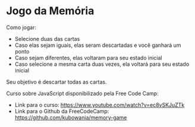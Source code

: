 # Jogo da Memória

Como jogar: 
  - Selecione duas das cartas
  - Caso elas sejam iguais, elas seram descartadas e você ganhará um ponto
  - Caso sejam diferentes, elas voltaram para seu estado inicial
  - Caso selecione a mesma carta duas vezes, ela voltará para seu estado inicial
    
Seu objetivo é descartar todas as cartas.


Curso sobre JavaScript disponibilizado pela Free Code Camp:
  - Link para o curso: https://www.youtube.com/watch?v=ec8vSKJuZTk
  - Link para o Github da FreeCodeCamp: https://github.com/kubowania/memory-game
